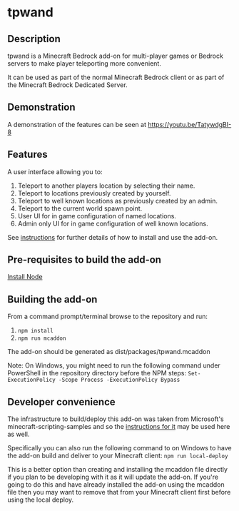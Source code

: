 # tpwand

## Description

tpwand is a Minecraft Bedrock add-on for multi-player games or Bedrock servers to make player teleporting more convenient.

It can be used as part of the normal Minecraft Bedrock client or as part of the Minecraft Bedrock Dedicated Server.

## Demonstration

A demonstration of the features can be seen at https://youtu.be/TatywdgBI-8

## Features

A user interface allowing you to:

1. Teleport to another players location by selecting their name.
2. Teleport to locations previously created by yourself.
3. Teleport to well known locations as previously created by an admin.
4. Teleport to the current world spawn point.
5. User UI for in game configuration of named locations.
6. Admin only UI for in game configuration of well known locations.

See [instructions](docs/Instructions.md) for further details of how to install and use the add-on.

## Pre-requisites to build the add-on

[Install Node](https://nodejs.org/en)

## Building the add-on

From a command prompt/terminal browse to the repository and run:

1. `npm install`
2. `npm run mcaddon`

The add-on should be generated as dist/packages/tpwand.mcaddon

Note: On Windows, you might need to run the following command under PowerShell in the repository directory before the NPM steps:
`Set-ExecutionPolicy -Scope Process -ExecutionPolicy Bypass`

## Developer convenience

The infrastructure to build/deploy this add-on was taken from Microsoft's minecraft-scripting-samples and so the [instructions for it](https://github.com/microsoft/minecraft-scripting-samples/blob/main/ts-starter/README.md) may be used here as well.

Specifically you can also run the following command to on Windows to have the add-on build and deliver to your Minecraft client:
`npm run local-deploy`

This is a better option than creating and installing the mcaddon file directly if you plan to be developing with it as it will update the add-on. If you're going to do this and have already installed the add-on using the mcaddon file then you may want to remove that from your Minecraft client first before using the local deploy.
